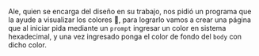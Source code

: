Ale, quien se encarga del diseño en su trabajo, nos pidió un programa que la ayude a visualizar los colores :art:, para lograrlo vamos a crear una página que al iniciar pida mediante un `prompt` ingresar un color en sistema hexadecimal, y una vez ingresado ponga el color de fondo del `body` con dicho color.